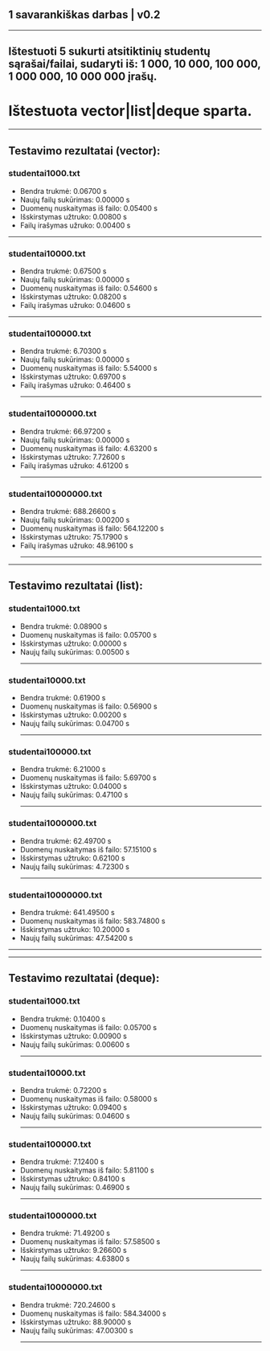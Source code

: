 ## 1 savarankiškas darbas | v0.2
_____________________________________________________________
## Ištestuoti 5 sukurti atsitiktinių studentų sąrašai/failai, sudaryti iš: 1 000, 10 000, 100 000, 1 000 000, 10 000 000 įrašų.
  # Ištestuota vector|list|deque sparta.
______________________________________________________________________
 ## Testavimo rezultatai (vector):
### studentai1000.txt

- Bendra trukmė: 0.06700 s
- Naujų failų sukūrimas: 0.00000 s
- Duomenų nuskaitymas i­š failo: 0.05400 s
- Išskirstymas užtruko: 0.00800 s
- Failų irašymas užruko: 0.00400 s
________________________________________
### studentai10000.txt
- Bendra trukmė: 0.67500 s
- Naujų failų sukūrimas: 0.00000 s
- Duomenų nuskaitymas i­š failo: 0.54600 s
- Išskirstymas užtruko: 0.08200 s
- Failų irašymas užruko: 0.04600 s
 ________________________________________
### studentai100000.txt
- Bendra trukmė: 6.70300 s
- Naujų failų sukūrimas: 0.00000 s
- Duomenų nuskaitymas i­š failo: 5.54000 s
- Išskirstymas užtruko: 0.69700 s
- Failų irašymas užruko: 0.46400 s
  ________________________________________
### studentai1000000.txt
- Bendra trukmė: 66.97200 s
- Naujų failų sukūrimas: 0.00000 s
- Duomenų nuskaitymas i­š failo: 4.63200 s
- Išskirstymas užtruko: 7.72600 s
- Failų irašymas užruko: 4.61200 s
    ________________________________________
### studentai10000000.txt
- Bendra trukmė: 688.26600 s
- Naujų failų sukūrimas: 0.00200 s
- Duomenų nuskaitymas i­š failo: 564.12200 s
- Išskirstymas užtruko: 75.17900 s
- Failų irašymas užruko: 48.96100 s
  ______________________________________________
____________________________________________________________
   ## Testavimo rezultatai (list):
  
### studentai1000.txt

- Bendra trukmė: 0.08900 s
- Duomenų nuskaitymas i­š failo: 0.05700 s
- Išskirstymas užtruko: 0.00000 s
- Naujų failų sukūrimas: 0.00500 s
  _______________________________________
### studentai10000.txt

- Bendra trukmė: 0.61900 s
- Duomenų nuskaitymas i­š failo: 0.56900 s
- Išskirstymas užtruko: 0.00200 s
- Naujų failų sukūrimas: 0.04700 s
   _______________________________________
### studentai100000.txt

- Bendra trukmė: 6.21000 s
- Duomenų nuskaitymas i­š failo: 5.69700 s
- Išskirstymas užtruko: 0.04000 s
- Naujų failų sukūrimas: 0.47100 s
    _______________________________________
### studentai1000000.txt

- Bendra trukmė: 62.49700 s
- Duomenų nuskaitymas i­š failo: 57.15100 s
- Išskirstymas užtruko: 0.62100 s
- Naujų failų sukūrimas: 4.72300 s
  _______________________________________
### studentai10000000.txt

- Bendra trukmė: 641.49500 s
- Duomenų nuskaitymas i­š failo: 583.74800 s
- Išskirstymas užtruko: 10.20000 s
- Naujų failų sukūrimas: 47.54200 s
_____________________________________________________
_________________________________________________________________________________________
   ## Testavimo rezultatai (deque):
### studentai1000.txt

- Bendra trukmė: 0.10400 s
- Duomenų nuskaitymas i­š failo: 0.05700 s
- Išskirstymas užtruko: 0.00900 s
- Naujų failų sukūrimas: 0.00600 s
  _______________________________________
### studentai10000.txt

- Bendra trukmė: 0.72200 s
- Duomenų nuskaitymas i­š failo: 0.58000 s
- Išskirstymas užtruko: 0.09400 s
- Naujų failų sukūrimas: 0.04600 s
   _______________________________________
 ### studentai100000.txt

- Bendra trukmė: 7.12400 s
- Duomenų nuskaitymas i­š failo: 5.81100 s
- Išskirstymas užtruko: 0.84100 s
- Naujų failų sukūrimas: 0.46900 s
   _______________________________________
 ### studentai1000000.txt

- Bendra trukmė: 71.49200 s
- Duomenų nuskaitymas i­š failo: 57.58500 s
- Išskirstymas užtruko: 9.26600 s
- Naujų failų sukūrimas: 4.63800 s
   _______________________________________
### studentai10000000.txt

- Bendra trukmė: 720.24600 s
- Duomenų nuskaitymas i­š failo: 584.34000 s
- Išskirstymas užtruko: 88.90000 s
- Naujų failų sukūrimas: 47.00300 s
   _______________________________________




